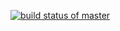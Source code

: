 [![build status of master](https://travis-ci.org/bryansun96/GitHubApi567.svg?branch=master)](https://travis-ci.org/bryansun96/GitHubApi567)
